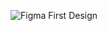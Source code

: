 ![Figma First Design](https://github.com/user-attachments/assets/488c1c76-e0fb-4fea-8d4c-ce598929f2e7)
